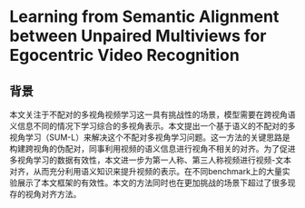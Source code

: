 # Learning from Semantic Alignment between Unpaired Multiviews for Egocentric Video Recognition

## 背景

本文关注于不配对的多视角视频学习这一具有挑战性的场景，模型需要在跨视角语义信息不同的情况下学习综合的多视角表示。本文提出一个基于语义的不配对的多视角学习（SUM-L）来解决这个不配对多视角学习问题。这一方法的关键思路是构建跨视角的伪配对，同事利用视频的语义信息进行视角不相关的对齐。为了促进多视角学习的数据有效性，本文进一步为第一人称、第三人称视频进行视频-文本对齐，从而充分利用语义知识来提升视频的表示。在不同benchmark上的大量实验展示了本文框架的有效性。本文的方法同时也在更加挑战的场景下超过了很多现存的视角对齐方法。
